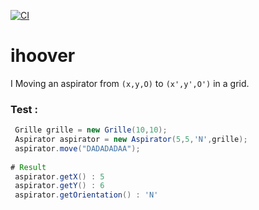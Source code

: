 [![CI](https://github.com/mahugnon/ihoover/actions/workflows/ci.yml/badge.svg?branch=main)](https://github.com/mahugnon/ihoover/actions/workflows/ci.yml)
# ihoover
I Moving an aspirator from `(x,y,O)` to `(x',y',O')` in a grid.

### Test : 
```java
 Grille grille = new Grille(10,10);
 Aspirator aspirator = new Aspirator(5,5,'N',grille);
 aspirator.move("DADADADAA");
 
# Result
 aspirator.getX() : 5
 aspirator.getY() : 6
 aspirator.getOrientation() : 'N'
 
```

